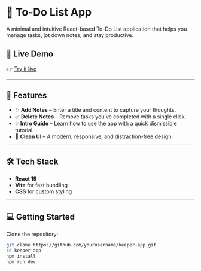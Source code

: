 # 📝 To-Do List App

A minimal and intuitive React-based To-Do List application that helps you manage tasks, jot down notes, and stay productive.

## 🚀 Live Demo

👉 [Try it live](https://keeper-ruddy-mu.vercel.app/)

---

## 📌 Features

- ✨ **Add Notes** – Enter a title and content to capture your thoughts.
- ✅ **Delete Notes** – Remove tasks you’ve completed with a single click.
- 💡 **Intro Guide** – Learn how to use the app with a quick dismissible tutorial.
- 🎨 **Clean UI** – A modern, responsive, and distraction-free design.

---

## 🛠️ Tech Stack

- **React 19**
- **Vite** for fast bundling
- **CSS** for custom styling

---

## 💻 Getting Started

Clone the repository:

```bash
git clone https://github.com/yourusername/keeper-app.git
cd keeper-app
npm install
npm run dev
